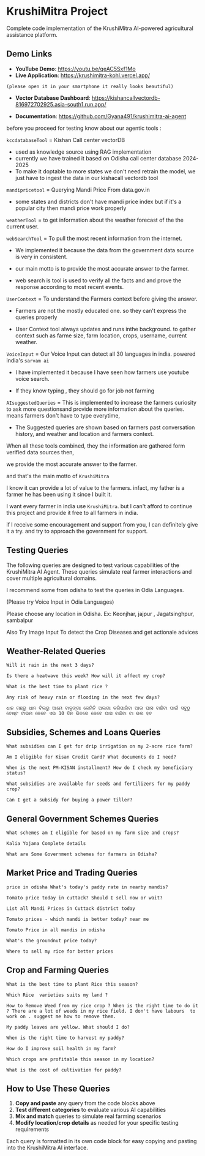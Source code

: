 # KrushiMitra Project

Complete code implementation of the KrushiMitra AI-powered agricultural assistance platform.

## Demo Links

- **YouTube Demo**: https://youtu.be/qeAC5Sxf1Mo
- **Live Application**: https://krushimitra-kohl.vercel.app/

`(please open it in your smartphone it really looks beautiful)`

- **Vector Database Dashboard**: https://kishancallvectordb-816972702925.asia-south1.run.app/

- **Documentation**: https://github.com/Gyana491/krushimitra-ai-agent


before you proceed for testing know about our agentic tools : 

`kccdatabaseTool` = Kishan Call center vectorDB
- used as knowledge source using RAG implementation 
- currently we have trained it based on Odisha call center database 2024-2025
- To make it doptable to more states we don't need retrain the model, we just have to ingest the data in our kishacall vectordb tool

`mandipricetool` = Querying Mandi Price From data.gov.in 

- some states and districts don't have mandi price index but if it's a popular city then mandi price work properly

`weatherTool` = to get information about the weather forecast of the the current user.

`webSearchTool` = To pull the most recent information from the internet.

- We implemented it because the data from the government data source is very in consistent.

- our main motto is to provide the most accurate answer to the farmer. 

- web search is tool is used to verify all the facts and and prove the response according to most recent events.

`UserContext` = To understand the Farmers context before giving the answer.

- Farmers are not the mostly educated one. so they can't express the queries properly

- User Context tool always updates and runs inthe background. to gather context such as farme size, farm location, crops, username, current weather.


`VoiceInput` = Our Voice Input can detect all 30 languages in india. powered india's `sarvam ai` 

- I have implemented it because I have seen how farmers use youtube voice search.

- If they know typing , they should go for job not farming

`AIsuggestedQueries` = This is implemented to increase the farmers curiosity to ask more questionsand provide more information about the queries. means farmers don't have to type everytime, 

- The Suggested queries are shown based on farmers past conversation history, and weather and location and farmers context.




When all these tools combined, they the information are gathered form verified data sources then,

we provide the most accurate answer to the farmer.

and that's the main motto of `KrushiMitra`

I know it can provide a lot of value to the farmers. infact, my father is a farmer he has been using it since I built it.

I want every farmer in india use `KrushiMitra`.
but I can't afford to continue this project and provide it free to all farmers in india.


if I receive some encouragement and support from you, I can definitely give it a try. and try to approach the government for support. 





## Testing Queries

The following queries are designed to test various capabilities of the KrushiMitra AI Agent. These queries simulate real farmer interactions and cover multiple agricultural domains.

I recommend some from odisha to test the queries in Odia Languages.

(Please try Voice Input in Odia Languages)

Please choose any location in Odisha. Ex: Keonjhar, jajpur , Jagatsinghpur, sambalpur

Also Try Image Input To detect  the Crop Diseases and get actionale advices


## Weather-Related Queries

```
Will it rain in the next 3 days? 
```

```
Is there a heatwave this week? How will it affect my crop?
```

```
What is the best time to plant rice ?
```

```
Any risk of heavy rain or flooding in the next few days?
```

```
ଧାନ ଗଛରୁ ଧାନ ବିଲରୁ ଆମେ ବାଳୁଙ୍ଗା କେମିତି ଅଲଗା କରିପାରିବା ଆଉ ଘାସ ବାଛିବା ପାଇଁ ସବୁଠୁ ବେଷ୍ଟ ଟାଇମ କେବେ ଏଇ 10 ଦିନ ଭିତରେ କେବେ ଘାସ ବାଛିବା ଟା ଭଲ ହବ
```

## Subsidies, Schemes and Loans Queries

```
What subsidies can I get for drip irrigation on my 2-acre rice farm?
```

```
Am I eligible for Kisan Credit Card? What documents do I need?
```

```
When is the next PM-KISAN installment? How do I check my beneficiary status?
```

```
What subsidies are available for seeds and fertilizers for my paddy crop?
```

```
Can I get a subsidy for buying a power tiller?
```


## General Government Schemes Queries

```
What schemes am I eligible for based on my farm size and crops?
```

```
Kalia Yojana Complete details
```

```
What are Some Government schemes for farmers in Odisha?
```



## Market Price and Trading Queries

```
price in odisha What's today's paddy rate in nearby mandis?
```

```
Tomato price today in cuttack? Should I sell now or wait?
```

```
List all Mandi Prices in Cuttack district today
```


```
Tomato prices - which mandi is better today? near me
```

```
Tomato Price in all mandis in odisha
```

```
What's the groundnut price today?
```

```
Where to sell my rice for better prices 
```


## Crop and Farming Queries

```
What is the best time to plant Rice this season?
```

```
Which Rice  varieties suits my land ?
```

```
How to Remove Weed from my rice crop ? When is the right time to do it ? There are a lot of weeds in my rice field. I don't have labours  to work on . suggest me how to remove them.
```

```
My paddy leaves are yellow. What should I do?
```

```
When is the right time to harvest my paddy?
```

```
How do I improve soil health in my farm?
```

```
Which crops are profitable this season in my location?
```

```
What is the cost of cultivation for paddy?
```

## How to Use These Queries

1. **Copy and paste** any query from the code blocks above
2. **Test different categories** to evaluate various AI capabilities
3. **Mix and match** queries to simulate real farming scenarios
4. **Modify location/crop details** as needed for your specific testing requirements

Each query is formatted in its own code block for easy copying and pasting into the KrushiMitra AI interface.
